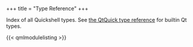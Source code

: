+++
title = "Type Reference"
+++

Index of all Quickshell types. See [the QtQuick type reference](https://doc.qt.io/qt-6/qtquick-qmlmodule.html) for builtin Qt types.

{{< qmlmodulelisting >}}
